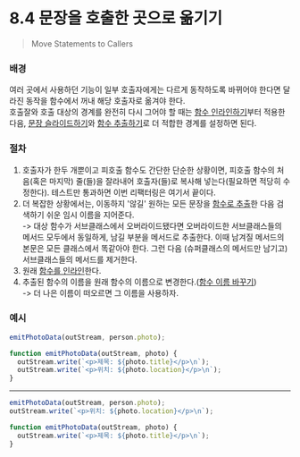 # 8.4 문장을 호출한 곳으로 옮기기

> Move Statements to Callers

### 배경

여러 곳에서 사용하던 기능이 일부 호출자에게는 다르게 동작하도록 바뀌어야 한다면 달라진 동작을 함수에서 꺼내 해당 호출자로 옮겨야 한다.  
호출잘와 호출 대상의 경계를 완전히 다시 그어야 할 때는 [함수 인라인하기][6.2]부터 적용한 다음, [문장 슬라이드하기][8.6]와 [함수 추출하기][6.1]로 더 적합한 경계를 설정하면 된다.

### 절차

1. 호출자가 한두 개뿐이고 피호출 함수도 간단한 단순한 상황이면, 피호출 함수의 처음(혹은 마지막) 줄(들)을 잘라내어 호출자(들)로 복사해 넣는다(필요하면 적당히 수정한다). 테스트만 통과하면 이번 리팩터링은 여기서 끝이다.
2. 더 복잡한 상황에서는, 이동하지 '않길' 원하는 모든 문장을 [함수로 추출][6.1]한 다음 검색하기 쉬운 임시 이름을 지어준다.  
   -> 대상 함수가 서브클래스에서 오버라이드됐다면 오버라이드한 서브클래스들의 메서드 모두에서 동일하게, 남길 부분을 메서드로 추출한다. 이때 남겨질 메서드의 본문은 모든 클래스에서 똑같아야 한다. 그런 다음 (슈퍼클래스의 메서드만 남기고) 서브클래스들의 메서드를 제거한다.
3. 원래 [함수를 인라인][6.2]한다.
4. 추출된 함수의 이름을 원래 함수의 이름으로 변경한다.([함수 이름 바꾸기][6.5])  
   -> 더 나은 이름이 떠오르면 그 이름을 사용하자.

### 예시

```jsx
emitPhotoData(outStream, person.photo);

function emitPhotoData(outStream, photo) {
  outStream.write(`<p>제목: ${photo.title}</p>\n`);
  outStream.write(`<p>위치: ${photo.location}</p>\n`);
}
```

---

```jsx
emitPhotoData(outStream, person.photo);
outStream.write(`<p>위치: ${photo.location}</p>\n`);

function emitPhotoData(outStream, photo) {
  outStream.write(`<p>제목: ${photo.title}</p>\n`);
}
```

[6.1]: https://github.com/kse8425/Refactoring/tree/main/chapter6/6.1
[6.2]: https://github.com/kse8425/Refactoring/tree/main/chapter6/6.2
[6.5]: https://github.com/kse8425/Refactoring/tree/main/chapter6/6.5
[8.6]: https://github.com/kse8425/Refactoring/tree/main/chapter8/8.6
